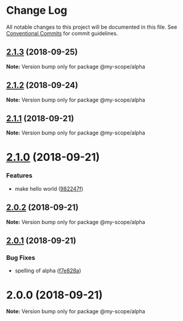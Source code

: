 # Change Log

All notable changes to this project will be documented in this file.
See [Conventional Commits](https://conventionalcommits.org) for commit guidelines.

<a name="2.1.3"></a>
## [2.1.3](https://github.com/jovankrunic/lerna-conventional-commits-example/compare/@my-scope/alpha@2.1.2...@my-scope/alpha@2.1.3) (2018-09-25)

**Note:** Version bump only for package @my-scope/alpha





<a name="2.1.2"></a>
## [2.1.2](https://github.com/jovankrunic/lerna-conventional-commits-example/compare/@my-scope/alpha@2.1.1...@my-scope/alpha@2.1.2) (2018-09-24)

**Note:** Version bump only for package @my-scope/alpha





<a name="2.1.1"></a>
## [2.1.1](https://github.com/jovankrunic/lerna-conventional-commits-example/compare/@my-scope/alpha@2.1.0...@my-scope/alpha@2.1.1) (2018-09-21)




**Note:** Version bump only for package @my-scope/alpha

<a name="2.1.0"></a>
# [2.1.0](https://github.com/jovankrunic/lerna-conventional-commits-example/compare/@my-scope/alpha@2.0.2...@my-scope/alpha@2.1.0) (2018-09-21)


### Features

* make hello world ([982247f](https://github.com/jovankrunic/lerna-conventional-commits-example/commit/982247f))




<a name="2.0.2"></a>
## [2.0.2](https://github.com/jovankrunic/lerna-conventional-commits-example/compare/@my-scope/alpha@2.0.1...@my-scope/alpha@2.0.2) (2018-09-21)




**Note:** Version bump only for package @my-scope/alpha

<a name="2.0.1"></a>
## [2.0.1](https://github.com/jovankrunic/lerna-conventional-commits-example/compare/@my-scope/alpha@2.0.0...@my-scope/alpha@2.0.1) (2018-09-21)


### Bug Fixes

* spelling of alpha ([f7e828a](https://github.com/jovankrunic/lerna-conventional-commits-example/commit/f7e828a))




<a name="2.0.0"></a>
# 2.0.0 (2018-09-21)

**Note:** Version bump only for package @my-scope/alpha
